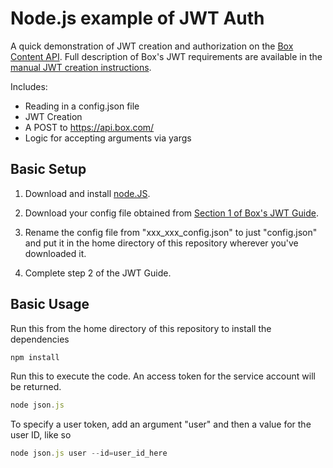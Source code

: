 Node.js example of JWT Auth
===================

A quick demonstration of JWT creation and authorization on the [Box Content API](https://developers.box.com/docs/).
Full description of Box's JWT requirements are available in the [manual JWT creation instructions](https://developer.box.com/v2.0/docs/construct-jwt-claim-manually).

Includes:

- Reading in a config.json file
- JWT Creation
- A POST to https://api.box.com/
- Logic for accepting arguments via yargs

Basic Setup
-----------

1. Download and install [node.JS](https://nodejs.org/en/).

1. Download your config file obtained from [Section 1 of Box's JWT Guide](https://developer.box.com/v2.0/docs/authentication-with-jwt#section-1-generate-an-rsa-keypair-in-the-developer-console).

1. Rename the config file from "xxx_xxx_config.json" to just "config.json" and put it in the home directory of this repository wherever you've downloaded it.

1. Complete step 2 of the JWT Guide.

Basic Usage
-----------

Run this from the home directory of this repository to install the dependencies
```js
npm install
```
Run this to execute the code. An access token for the service account will be returned.
```js
node json.js
```
To specify a user token, add an argument "user" and then a value for the user ID, like so
```js
node json.js user --id=user_id_here
```
